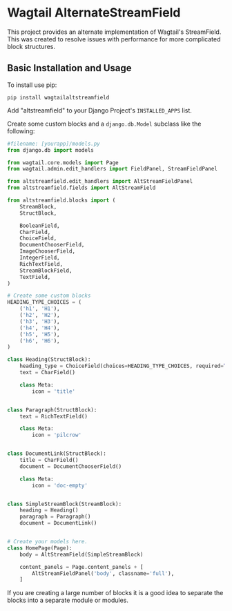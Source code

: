 # Wagtail AlternateStreamField


This project provides an alternate implementation of Wagtail's StreamField.
This was created to resolve issues with performance for more complicated block structures.

## Basic Installation and Usage

To install use pip:

`pip install wagtailaltstreamfield`

Add "altstreamfield" to your Django Project's `INSTALLED_APPS` list.

Create some custom blocks and a `django.db.Model` subclass like the following:

```python
#filename: [yourapp]/models.py
from django.db import models

from wagtail.core.models import Page
from wagtail.admin.edit_handlers import FieldPanel, StreamFieldPanel

from altstreamfield.edit_handlers import AltStreamFieldPanel
from altstreamfield.fields import AltStreamField

from altstreamfield.blocks import (
    StreamBlock,
    StructBlock,

    BooleanField,
    CharField,
    ChoiceField,
    DocumentChooserField,
    ImageChooserField,
    IntegerField,
    RichTextField,
    StreamBlockField,
    TextField,
)

# Create some custom blocks
HEADING_TYPE_CHOICES = (
    ('h1', 'H1'),
    ('h2', 'H2'),
    ('h3', 'H3'),
    ('h4', 'H4'),
    ('h5', 'H5'),
    ('h6', 'H6'),
)

class Heading(StructBlock):
    heading_type = ChoiceField(choices=HEADING_TYPE_CHOICES, required=True)
    text = CharField()

    class Meta:
        icon = 'title'


class Paragraph(StructBlock):
    text = RichTextField()

    class Meta:
        icon = 'pilcrow'


class DocumentLink(StructBlock):
    title = CharField()
    document = DocumentChooserField()

    class Meta:
        icon = 'doc-empty'


class SimpleStreamBlock(StreamBlock):
    heading = Heading()
    paragraph = Paragraph()
    document = DocumentLink()


# Create your models here.
class HomePage(Page):
    body = AltStreamField(SimpleStreamBlock)

    content_panels = Page.content_panels + [
        AltStreamFieldPanel('body', classname='full'),
    ]
```

If you are creating a large number of blocks it is a good idea to separate the blocks into a separate module or modules.
